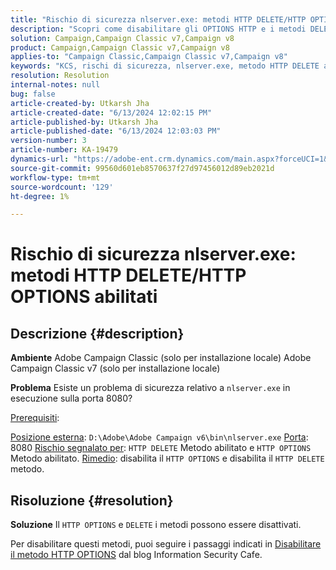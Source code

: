 ```yaml
---
title: "Rischio di sicurezza nlserver.exe: metodi HTTP DELETE/HTTP OPTIONS abilitati"
description: "Scopri come disabilitare gli OPTIONS HTTP e i metodi DELETE."
solution: Campaign,Campaign Classic v7,Campaign v8
product: Campaign,Campaign Classic v7,Campaign v8
applies-to: "Campaign Classic,Campaign Classic v7,Campaign v8"
keywords: "KCS, rischi di sicurezza, nlserver.exe, metodo HTTP DELETE abilitato, metodo HTTP OPTIONS abilitato, domande frequenti, ACC, Adobe Campaign Classic, Adobe Campaign Classic v7"
resolution: Resolution
internal-notes: null
bug: false
article-created-by: Utkarsh Jha
article-created-date: "6/13/2024 12:02:15 PM"
article-published-by: Utkarsh Jha
article-published-date: "6/13/2024 12:03:03 PM"
version-number: 3
article-number: KA-19479
dynamics-url: "https://adobe-ent.crm.dynamics.com/main.aspx?forceUCI=1&pagetype=entityrecord&etn=knowledgearticle&id=4e9f96c3-7c29-ef11-840a-00224808decd"
source-git-commit: 99560d601eb8570637f27d97456012d89eb2021d
workflow-type: tm+mt
source-wordcount: '129'
ht-degree: 1%

---
```


# Rischio di sicurezza nlserver.exe: metodi HTTP DELETE/HTTP OPTIONS abilitati

## Descrizione {#description}


<b>Ambiente</b>
Adobe Campaign Classic (solo per installazione locale) Adobe Campaign Classic v7 (solo per installazione locale)

<b>Problema</b>
Esiste un problema di sicurezza relativo a `nlserver.exe` in esecuzione sulla porta 8080?

<u>Prerequisiti</u>:

<u>Posizione esterna</u>: `D:\Adobe\Adobe Campaign v6\bin\nlserver.exe`
<u>Porta</u>: 8080
<u>Rischio segnalato per</u>: `HTTP DELETE` Metodo abilitato e `HTTP OPTIONS` Metodo abilitato.
<u>Rimedio</u>: disabilita il `HTTP OPTIONS` e disabilita il `HTTP DELETE` metodo.


## Risoluzione {#resolution}


<b>Soluzione</b>
Il `HTTP OPTIONS` e `DELETE` i metodi possono essere disattivati.

Per disabilitare questi metodi, puoi seguire i passaggi indicati in [Disabilitare il metodo HTTP OPTIONS](https://protonts.wordpress.com/2013/08/15/how-to-disable-http-options-method/) dal blog Information Security Cafe.
